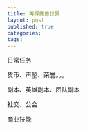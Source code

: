 ```yaml
---
title: 再探魔兽世界
layout: post
published: true
categories: 
tags: 
---
```


日常任务

货币、声望、荣誉。。。

副本、英雄副本、团队副本

社交、公会 

商业技能

